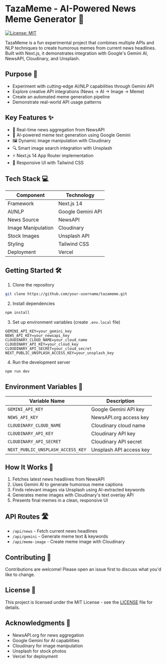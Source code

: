 # TazaMeme - AI-Powered News Meme Generator 🚀

[![License: MIT](https://img.shields.io/badge/License-MIT-blue.svg)](https://opensource.org/licenses/MIT)

TazaMeme is a fun experimental project that combines multiple APIs and NLP techniques to create humorous memes from current news headlines. Built with Next.js, it demonstrates integration with Google's Gemini AI, NewsAPI, Cloudinary, and Unsplash.

## Purpose 🎯
- Experiment with cutting-edge AI/NLP capabilities through Gemini API
- Explore creative API integrations (News → AI → Image → Meme)
- Create an automated meme generation pipeline
- Demonstrate real-world API usage patterns

## Key Features ✨
- 📰 Real-time news aggregation from NewsAPI
- 🤖 AI-powered meme text generation using Google Gemini
- 🖼️ Dynamic image manipulation with Cloudinary
- 🔍 Smart image search integration with Unsplash
- ⚡ Next.js 14 App Router implementation
- 🎨 Responsive UI with Tailwind CSS

## Tech Stack 💻
| Component               | Technology                          |
|-------------------------|-------------------------------------|
| Framework               | Next.js 14                         |
| AI/NLP                  | Google Gemini API                  |
| News Source             | NewsAPI                            |
| Image Manipulation      | Cloudinary                         |
| Stock Images            | Unsplash API                       |
| Styling                 | Tailwind CSS                       |
| Deployment              | Vercel                             |

## Getting Started 🛠️

1. Clone the repository
```bash
git clone https://github.com/your-username/tazameme.git
```

2. Install dependencies
```bash
npm install
```

3. Set up environment variables (create `.env.local` file)
```env
GEMINI_API_KEY=your_gemini_key
NEWS_API_KEY=your_newsapi_key
CLOUDINARY_CLOUD_NAME=your_cloud_name
CLOUDINARY_API_KEY=your_cloud_key
CLOUDINARY_API_SECRET=your_cloud_secret
NEXT_PUBLIC_UNSPLASH_ACCESS_KEY=your_unsplash_key
```

4. Run the development server
```bash
npm run dev
```

## Environment Variables 📝
| Variable Name                     | Description                          |
|-----------------------------------|--------------------------------------|
| `GEMINI_API_KEY`                  | Google Gemini API key               |
| `NEWS_API_KEY`                    | NewsAPI.org access key              |
| `CLOUDINARY_CLOUD_NAME`          | Cloudinary cloud name               |
| `CLOUDINARY_API_KEY`             | Cloudinary API key                  |
| `CLOUDINARY_API_SECRET`          | Cloudinary API secret               |
| `NEXT_PUBLIC_UNSPLASH_ACCESS_KEY`| Unsplash API access key             |

## How It Works 🔄
1. Fetches latest news headlines from NewsAPI
2. Uses Gemini AI to generate humorous meme captions
3. Finds relevant images via Unsplash using AI-extracted keywords
4. Generates meme images with Cloudinary's text overlay API
5. Presents final memes in a clean, responsive UI

## API Routes 🛣️
- `/api/news` - Fetch current news headlines
- `/api/gemini` - Generate meme text & keywords
- `/api/meme-image` - Create meme image with Cloudinary

## Contributing 🤝
Contributions are welcome! Please open an issue first to discuss what you'd like to change.

## License 📄
This project is licensed under the MIT License - see the [LICENSE](LICENSE) file for details.

## Acknowledgments 🙏
- NewsAPI.org for news aggregation
- Google Gemini for AI capabilities
- Cloudinary for image manipulation
- Unsplash for stock photos
- Vercel for deployment

